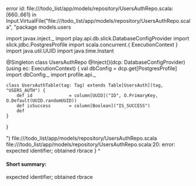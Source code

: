 error id: file://<WORKSPACE>/todo_list/app/models/repository/UsersAuthRepo.scala:[660..661) in Input.VirtualFile("file://<WORKSPACE>/todo_list/app/models/repository/UsersAuthRepo.scala", "package models.users

import javax.inject._
import play.api.db.slick.DatabaseConfigProvider
import slick.jdbc.PostgresProfile
import scala.concurrent.{ ExecutionContext }
import java.util.UUID
import java.time.Instant

@Singleton
class UsersAuthRepo @Inject()(dcp: DatabaseConfigProvider)(using ec: ExecutionContext) {
    val dbConfig = dcp.get[PostgresProfile]
    import dbConfig._
    import profile.api._

    class UsersAuthTable(tag: Tag) extends Table[UsersAuth](tag, "USERS_AUTH") {
        def id              = column[UUID]("ID", O.PrimaryKey, O.Default(UUID.randomUUID))
        def isSuccess       = column[Boolean]("IS_SUCCESS")
        def 
    }
}

")
file://<WORKSPACE>/todo_list/app/models/repository/UsersAuthRepo.scala
file://<WORKSPACE>/todo_list/app/models/repository/UsersAuthRepo.scala:20: error: expected identifier; obtained rbrace
    }
    ^
#### Short summary: 

expected identifier; obtained rbrace